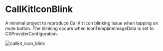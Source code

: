 # CallKitIconBlink

A minimal project to reproduce CallKit icon blinking issue when tapping on mute button.
The blinking occurs when iconTemplateImageData is set to CXProviderConfiguration.

![callkit_icon_blink](https://user-images.githubusercontent.com/48171/80188618-66e2d680-864c-11ea-9cdb-e76efcdf73a9.gif)
